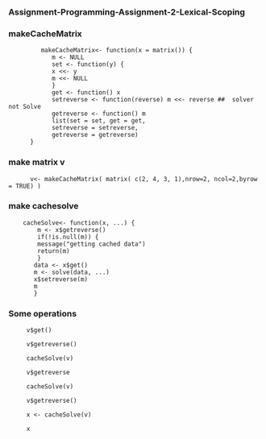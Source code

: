 ### Assignment-Programming-Assignment-2-Lexical-Scoping

### makeCacheMatrix

             makeCacheMatrix<- function(x = matrix()) {
                m <- NULL
                set <- function(y) {
                x <<- y
                m <<- NULL
                }
                get <- function() x
                setreverse <- function(reverse) m <<- reverse ##  solver not Solve
                getreverse <- function() m   
                list(set = set, get = get,
                setreverse = setreverse,
                getreverse = getreverse)
          }

### make matrix v
 
          v<- makeCacheMatrix( matrix( c(2, 4, 3, 1),nrow=2, ncol=2,byrow = TRUE) )
          
          
### make cachesolve



        cacheSolve<- function(x, ...) {
            m <- x$getreverse()
            if(!is.null(m)) {
            message("getting cached data")
            return(m)
            }
           data <- x$get()
           m <- solve(data, ...)
           x$setreverse(m)
           m
           }
 
### Some operations

         v$get()

         v$getreverse()

         cacheSolve(v)

         v$getreverse

         cacheSolve(v)

         v$getreverse()

         x <- cacheSolve(v)

         x
 

 




